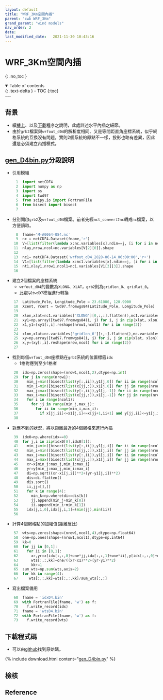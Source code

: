 ```yaml
---
layout: default
title: "WRF_3Km空間內插"
parent: "cwb WRF_3Km"
grand_parent: "wind models"
nav_order: 2
date:               
last_modified_date:   2021-11-30 10:43:16
---
```


# WRF_3Km空間內插

{: .no_toc }

<details open markdown="block">
  <summary>
    Table of contents
  </summary>
  {: .text-delta }
- TOC
{:toc}
</details>
---

## 背景
- 續[樓上](https://sinotec2.github.io/Focus-on-Air-Quality/wind_models/cwbWRF_3Km/)、以及[下載](https://sinotec2.github.io/Focus-on-Air-Quality/wind_models/cwbWRF_3Km/get_M-A0064/)程序之說明，此處詳述水平內插之細節。
- 由於`grb2`檔案與`wrfout_d04`的解析度相同、又是等間距直角座標系統，似乎網格系統的互換沒有問題，實則2個系統的原點不一樣，投影也略有差異，因此還是必須建立內插模式。

## [gen_D4bin.py](https://raw.githubusercontent.com/sinotec2/Focus-on-Air-Quality/main/wind_models/cwbWRF_3Km/gen_D4bin.py_txt)分段說明
- 引用模組
```python
     1  import netCDF4
     2  import numpy as np
     3  import os
     4  import twd97
     5  from scipy.io import FortranFile
     6  from bisect import bisect
     7
```
- 分別開啟`grb2`及`wrfout_d04`檔案。前者先經`ncl_convert2nc`轉成`nc`檔案，以方便讀取。
```python
     8  fname='M-A0064-084.nc'
     9  nc = netCDF4.Dataset(fname,'r')
    10  V=[list(filter(lambda x:nc.variables[x].ndim==j, [i for i in nc.variables])) for j in [1,2,3,4]]
    11  nlay,nrow,ncol=nc.variables[V[2][0]].shape
    12
    13  nc1= netCDF4.Dataset('wrfout_d04_2020-06-14_06:00:00','r+')
    14  V1=[list(filter(lambda x:nc1.variables[x].ndim==j, [i for i in nc1.variables])) for j in [1,2,3,4]]
    15  nt1,nlay1,nrow1,ncol1=nc1.variables[V1[3][3]].shape
    16
```
- 建立2個檔案的座標系統
  - `wrfout_d04`的變數為`XLONG`、`XLAT`，`grb2`則為`gridlon_0`、`gridlat_0`。
  - 此處以`twd97`模組進行轉換
```python
    17  Latitude_Pole, Longitude_Pole = 23.61000, 120.9900
    18  Xcent, Ycent = twd97.fromwgs84(Latitude_Pole, Longitude_Pole)
    19
    20  xlon,xlat=nc1.variables['XLONG'][0,:,:].flatten(),nc1.variables['XLAT'][0,:,:].flatten()
    21  xy1=np.array([twd97.fromwgs84(i, j) for i, j in zip(xlat, xlon)])
    22  x1,y1=(xy1[:,i].reshape(nrow1,ncol1) for i in range(2))
    23
    24  xlon,xlat=nc.variables['gridlon_0'][:,:].flatten(),nc.variables['gridlat_0'][:,:].flatten()
    25  xy=np.array([twd97.fromwgs84(i, j) for i, j in zip(xlat, xlon)])
    26  x,y=(xy[:,i].reshape(nrow,ncol) for i in range(2))
    27
```
- 找到每個`wrfout_d04`座標點在`grb2`系統的位置標籤`idx`
  - 1格對應到至少1格者
```python
    28  idx=np.zeros(shape=(nrow1,ncol1,2),dtype=np.int)
    29  for j in range(nrow1):
    30    min_j=min([bisect(list(y[:,ii]),y1[j,0]) for ii in range(ncol)])-1
    31    min_i=min([bisect(list(x[jj,:]),x1[j,0]) for jj in range(nrow)])-1
    32    max_j=max([bisect(list(y[:,ii]),y1[j,-1]) for ii in range(ncol)])+1
    33    max_i=max([bisect(list(x[jj,:]),x1[j,-1]) for jj in range(nrow)])+1
    34    for i in range(ncol1):
    35      for jj in range(min_j,max_j):
    36        for ii in range(min_i,max_i):
    37          if x[jj,ii]<=x1[j,i]<=x[jj+1,ii+1] and y[jj,ii]<=y1[j,i]<=y[jj+1,ii+1]:(idx[j,i,0],idx[j,i,1])=(jj,ii)
    38
```
  - 對應不到的狀況，將以距離最近的4個網格來進行內插
```python
    39  idx0=np.where(idx==0)
    40  for j,i in zip(idx0[0],idx0[1]):
    41    min_j=min([bisect(list(y[:,ii]),y1[j,i]) for ii in range(ncol)])-1
    42    min_i=min([bisect(list(x[jj,:]),x1[j,i]) for jj in range(nrow)])-1
    43    max_j=max([bisect(list(y[:,ii]),y1[j,i]) for ii in range(ncol)])+1
    44    max_i=max([bisect(list(x[jj,:]),x1[j,i]) for jj in range(nrow)])+1
    45    xr=x[min_j:max_j,min_i:max_i]
    46    yr=y[min_j:max_j,min_i:max_i]
    47    di=np.sqrt((xr-x1[j,i])**2+(yr-y1[j,i])**2)
    48    dis=di.flatten()
    49    dis.sort()
    50    ii,jj=[],[]
    51    for k in range(4):
    52      min_k=np.where(di==dis[k])
    53      jj.append(min_j+min_k[0])
    54      ii.append(min_i+min_k[1])
    55    idx[j,i,0],idx[j,i,1]=(min(jj),min(ii))
    56
```
- 計算4個網格點的加權值(距離反比)
```python
    57  wts=np.zeros(shape=(nrow1,ncol1,4),dtype=np.float64)
    58  one=np.ones(shape=(nrow1,ncol1),dtype=np.int64)
    59  kk=0
    60  for jj in [0,1]:
    61    for ii in [0,1]:
    62      xr,yr=x[idx[:,:,0]+one*jj,idx[:,:,1]+one*ii],y[idx[:,:,0]+one*jj,idx[:,:,1]+one*ii]
    63      wts[:,:,kk]=one/((xr-x1)**2+(yr-y1)**2)
    64      kk+=1
    65  sum_wts=np.sum(wts,axis=2)
    66  for kk in range(4):
    67     wts[:,:,kk]=wts[:,:,kk]/sum_wts[:,:]
```
- 寫出檔案備用
```python
    68  fname = 'idxD4.bin'
    69  with FortranFile(fname, 'w') as f:
    70    f.write_record(idx)
    71  fname = 'wtsD4.bin'
    72  with FortranFile(fname, 'w') as f:
    73    f.write_record(wts)
```

## 下載程式碼
- 可以由[github](https://raw.githubusercontent.com/sinotec2/Focus-on-Air-Quality/main/wind_models/cwbWRF_3Km/gen_D4bin.py_txt)找到原始碼。

{% include download.html content="[gen_D4bin.py](https://raw.githubusercontent.com/sinotec2/Focus-on-Air-Quality/main/wind_models/cwbWRF_3Km/gen_D4bin.py_txt)" %}

## 檢核

## Reference
